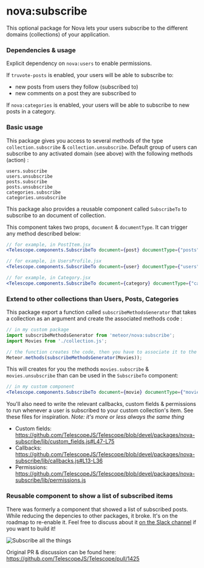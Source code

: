 # nova:subscribe

This optional package for Nova lets your users subscribe to the different domains (collections) of your application.

### Dependencies & usage
Explicit dependency on `nova:users` to enable permissions.

If `truvote-posts` is enabled, your users will be able to subscribe to:
* new posts from users they follow (subscribed to)
* new comments on a post they are subscribed to

If `nova:categories` is enabled, your users will be able to subscribe to new posts in a category.

### Basic usage

This package gives you access to several methods of the type `collection.subscribe` & `collection.unsubscribe`. Default group of users can subscribe to any activated domain (see above) with the following methods (action) :
```
users.subscribe
users.unsubscribe
posts.subscribe
posts.unsubscribe
categories.subscribe
categories.unsubscribe
```

This package also provides a reusable component called `SubscribeTo` to subscribe to an document of collection.

This component takes two props, `document` & `documentType`. It can trigger any method described below:

```jsx
// for example, in PostItem.jsx
<Telescope.components.SubscribeTo document={post} documentType={"posts"} />

// for example, in UsersProfile.jsx
<Telescope.components.SubscribeTo document={user} documentType={"users"} />

// for example, in Category.jsx
<Telescope.components.SubscribeTo document={category} documentType={"categories"} />
```

### Extend to other collections than Users, Posts, Categories
This package export a function called `subscribeMethodsGenerator` that takes a collection as an argument and create the associated methods code :

```js
// in my custom package
import subscribeMethodsGenerator from 'meteor/nova:subscribe';
import Movies from './collection.js';

// the function creates the code, then you have to associate it to the Meteor namespace:
Meteor.methods(subscribeMethodsGenerator(Movies)); 
```

This will creates for you the methods `movies.subscribe` & `movies.unsubscribe` than can be used in the `SubscribeTo` component: 
```jsx
// in my custom component
<Telescope.components.SubscribeTo document={movie} documentType={"movies"} />
```

You'll also need to write the relevant callbacks, custom fields & permissions to run whenever a user is subscribed to your custom collection's item. See these files for inspiration.
*Note: it's more or less always the same thing*

* Custom fields: https://github.com/TelescopeJS/Telescope/blob/devel/packages/nova-subscribe/lib/custom_fields.js#L47-L75
* Callbacks: https://github.com/TelescopeJS/Telescope/blob/devel/packages/nova-subscribe/lib/callbacks.js#L13-L36
* Permissions: https://github.com/TelescopeJS/Telescope/blob/devel/packages/nova-subscribe/lib/permissions.js

### Reusable component to show a list of subscribed items

There was formerly a component that showed a list of subscribed posts. While reducing the depencies to other packages, it broke. It's on the roadmap to re-enable it. Feel free to discuss about it [on the Slack channel](http://slack.telescopeapp.org/) if you want to build it!

![Subscribe all the things](https://cdn.meme.am/instances/500x/70780773.jpg)

Original PR & discussion can be found here: https://github.com/TelescopeJS/Telescope/pull/1425
